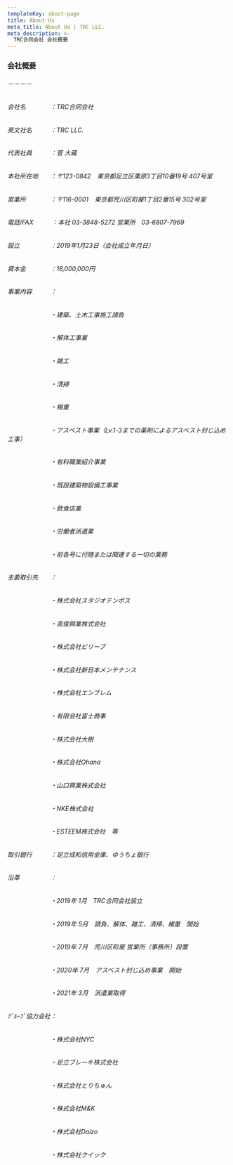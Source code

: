 ```yaml
---
templateKey: about-page
title: About Us
meta_title: About Us | TRC LLC.
meta_description: >-
  TRC合同会社 会社概要
---
```

### 会社概要
###### －－－－
###### 会社名　　　　：TRC合同会社
###### 英文社名　　　：TRC LLC.
###### 代表社員　　　：菅 大蔵
###### 本社所在地　　：〒123-0842　東京都足立区栗原3丁目10番19号 407号室
###### 営業所　　　　：〒116-0001　東京都荒川区町屋1丁目2番15号 302号室
###### 電話/FAX　　　：本社 03-3848-5272 営業所　03-6807-7969
###### 設立　　　　　：2019年1月23日（会社成立年月日）
###### 資本金　　　　：16,000,000円
###### 事業内容　　　：
###### 　　　　　　　・建築、土木工事施工請負
###### 　　　　　　　・解体工事業
###### 　　　　　　　・雑工
###### 　　　　　　　・清掃
###### 　　　　　　　・楊重
###### 　　　　　　　・アスベスト事業（Lv.1-3までの薬剤によるアスベスト封じ込め工事）
###### 　　　　　　　・有料職業紹介事業
###### 　　　　　　　・既設建築物設備工事業
###### 　　　　　　　・飲食店業
###### 　　　　　　　・労働者派遣業
###### 　　　　　　　・前各号に付随または関連する一切の業務
###### 主要取引先　　：
###### 　　　　　　　・株式会社スタジオテンポス
###### 　　　　　　　・高俊興業株式会社
###### 　　　　　　　・株式会社ビリーブ
###### 　　　　　　　・株式会社新日本メンテナンス
###### 　　　　　　　・株式会社エンブレム
###### 　　　　　　　・有限会社富士商事
###### 　　　　　　　・株式会社大樹
###### 　　　　　　　・株式会社Ohana
###### 　　　　　　　・山口興業株式会社
###### 　　　　　　　・NKE株式会社
###### 　　　　　　　・ESTEEM株式会社　等
###### 取引銀行　　　：足立成和信用金庫、ゆうちょ銀行
###### 沿革　　　　　：
###### 　　　　　　　・2019年 1月　TRC合同会社設立
###### 　　　　　　　・2019年 5月　請負、解体、雑工、清掃、楊重　開始
###### 　　　　　　　・2019年 7月　荒川区町屋 営業所（事務所）設置
###### 　　　　　　　・2020年 7月　アスベスト封じ込め事業　開始
###### 　　　　　　　・2021年 3月　派遣業取得
###### ｸﾞﾙｰﾌﾟ協力会社：
###### 　　　　　　　・株式会社NYC
###### 　　　　　　　・足立ブレーキ株式会社
###### 　　　　　　　・株式会社とりちゅん
###### 　　　　　　　・株式会社M&K
###### 　　　　　　　・株式会社Daizo
###### 　　　　　　　・株式会社クイック
